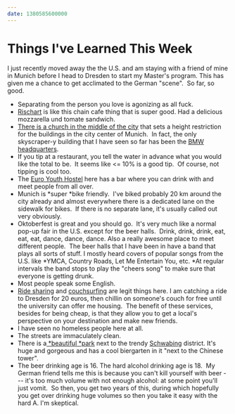 ```yaml
---
date: 1380585600000
---
```



Things I've Learned This Week
=============================

I just recently moved away the the U.S. and am staying with a friend of
mine in Munich before I head to Dresden to start my Master's program.
This has given me a chance to get acclimated to the German "scene".  So
far, so good.

-   Separating from the person you love is agonizing as all fuck.
-   [Rischart](http://www.rischart.de/) is like this chain cafe thing
    that is super good. Had a delicious mozzarella und tomate sandwich.
-   [There is a church in the middle of the
    city](http://en.wikipedia.org/wiki/Munich_Frauenkirche) that sets a
    height restriction for the buildings in the city center of Munich.
     In fact, the only skyscraper-y building that I have seen so far has
    been the [BMW
    headquarters](http://en.wikipedia.org/wiki/BMW_Headquarters).
-   If you tip at a restaurant, you tell the water in advance what you
    would like the total to be.  It seems like \<= 10% is a good tip.
     Of course, not tipping is cool too.
-   The [Euro Youth
    Hostel](https://www.google.com/maps/preview#!data=!1m4!1m3!1d805!2d11.5606654!3d48.1381774!4m25!2m11!1m10!1s0x0%3A0x9586669dee42e931!3m8!1m3!1d2684819!2d11.4079934!3d48.9174128!3m2!1i1024!2i768!4f13.1!5m12!1m11!1seuro+hostel+munich!4m8!1m3!1d2684819!2d11.4079934!3d48.9174128!3m2!1i1024!2i768!4f13.1!17b1)
    here has a bar where you can drink with and meet people from all
    over.
-   Munich is *super *bike friendly.  I've biked probably 20 km around
    the city already and almost everywhere there is a dedicated lane on
    the sidewalk for bikes.  If there is no separate lane, it's usually
    called out very obviously.
-   Oktoberfest is great and you should go.  It's very much like a
    normal pop-up fair in the U.S. except for the beer halls.  Drink,
    drink, drink, eat, eat, eat, dance, dance, dance. Also a really
    awesome place to meet different people.  The beer halls that I have
    been in have a band that plays all sorts of stuff. I mostly heard
    covers of popular songs from the U.S. like *YMCA, Country Roads, Let
    Me Entertain You, etc. *At regular intervals the band stops to play
    the "cheers song" to make sure that everyone is getting drunk.
-   Most people speak some English.
-   [Ride sharing](http://www.blablacar.com/) and
    [couchsurfing](https://www.couchsurfing.org) are legit things here.
    I am catching a ride to Dresden for 20 euros, then chillin on
    someone's couch for free until the university can offer me housing.
     The benefit of these services, besides for being cheap, is that
    they allow you to get a local's perspective on your destination and
    make new friends.
-   I have seen no homeless people here at all.
-   The streets are immaculately clean.
-   There is
    a[ *beautiful *park](https://www.google.com/maps/preview#!q=English+Garden&data=!1m4!1m3!1d25760!2d11.5924759!3d48.1490986!4m30!2m16!1m14!1s0x0%3A0xc99bdf627cefefd1!3m8!1m3!1d25756!2d11.5831203!3d48.1585466!3m2!1i1680!2i929!4f13.1!4m2!3d48.1515856!4d11.5924698!5e4!6sparks+near+Munich%2C+Germany!5m12!1m11!1sparks+near+Munich%2C+Germany!4m8!1m3!1d2684819!2d11.4079934!3d48.9174128!3m2!1i1024!2i768!4f13.1!17b1)
    next to the trendy
    [Schwabing](http://en.wikipedia.org/wiki/Schwabing) district. It's
    huge and gorgeous and has a cool biergarten in it "next to the
    Chinese tower".
-   The beer drinking age is 16. The hard alcohol drinking age is 18.
     My German friend tells me this is because you can't kill yourself
    with beer --- it's too much volume with not enough alcohol: at some
    point you'll just vomit.  So then, you get two years of this, during
    which hopefully you get over drinking huge volumes so then you take
    it easy with the hard A. I'm skeptical.

